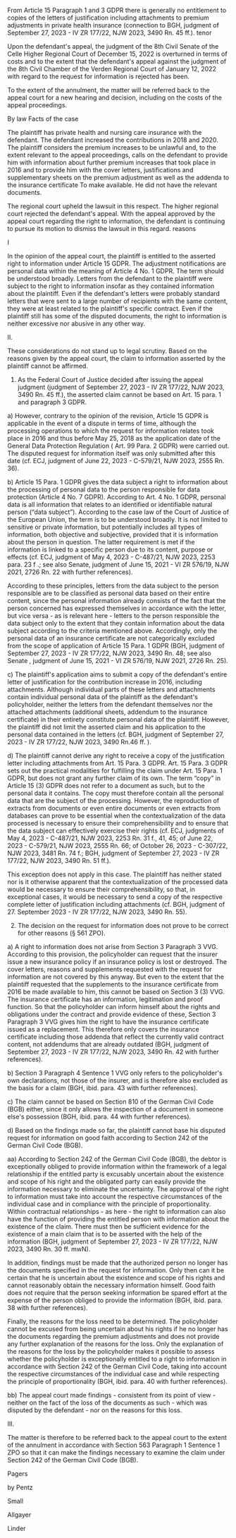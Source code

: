 From Article 15 Paragraph 1 and 3 GDPR there is generally no entitlement to copies of the letters of justification including attachments to premium adjustments in private health insurance (connection to BGH, judgment of September 27, 2023 - IV ZR 177/22, NJW 2023, 3490 Rn. 45 ff.).
tenor

Upon the defendant's appeal, the judgment of the 8th Civil Senate of the Celle Higher Regional Court of December 15, 2022 is overturned in terms of costs and to the extent that the defendant's appeal against the judgment of the 8th Civil Chamber of the Verden Regional Court of January 12, 2022 with regard to the request for information is rejected has been.

To the extent of the annulment, the matter will be referred back to the appeal court for a new hearing and decision, including on the costs of the appeal proceedings.

By law
Facts of the case

The plaintiff has private health and nursing care insurance with the defendant. The defendant increased the contributions in 2018 and 2020. The plaintiff considers the premium increases to be unlawful and, to the extent relevant to the appeal proceedings, calls on the defendant to provide him with information about further premium increases that took place in 2016 and to provide him with the cover letters, justifications and supplementary sheets on the premium adjustment as well as the addenda to the insurance certificate To make available. He did not have the relevant documents.

The regional court upheld the lawsuit in this respect. The higher regional court rejected the defendant's appeal. With the appeal approved by the appeal court regarding the right to information, the defendant is continuing to pursue its motion to dismiss the lawsuit in this regard.
reasons

I

In the opinion of the appeal court, the plaintiff is entitled to the asserted right to information under Article 15 GDPR. The adjustment notifications are personal data within the meaning of Article 4 No. 1 GDPR. The term should be understood broadly. Letters from the defendant to the plaintiff were subject to the right to information insofar as they contained information about the plaintiff. Even if the defendant's letters were probably standard letters that were sent to a large number of recipients with the same content, they were at least related to the plaintiff's specific contract. Even if the plaintiff still has some of the disputed documents, the right to information is neither excessive nor abusive in any other way.

II.

These considerations do not stand up to legal scrutiny. Based on the reasons given by the appeal court, the claim to information asserted by the plaintiff cannot be affirmed.

1. As the Federal Court of Justice decided after issuing the appeal judgment (judgment of September 27, 2023 - IV ZR 177/22, NJW 2023, 3490 Rn. 45 ff.), the asserted claim cannot be based on Art. 15 para. 1 and paragraph 3 GDPR.

a) However, contrary to the opinion of the revision, Article 15 GDPR is applicable in the event of a dispute in terms of time, although the processing operations to which the request for information relates took place in 2016 and thus before May 25, 2018 as the application date of the General Data Protection Regulation ( Art. 99 Para. 2 GDPR) were carried out. The disputed request for information itself was only submitted after this date (cf. ECJ, judgment of June 22, 2023 - C-579/21, NJW 2023, 2555 Rn. 36).

b) Article 15 Para. 1 GDPR gives the data subject a right to information about the processing of personal data to the person responsible for data protection (Article 4 No. 7 GDPR). According to Art. 4 No. 1 GDPR, personal data is all information that relates to an identified or identifiable natural person (“data subject”). According to the case law of the Court of Justice of the European Union, the term is to be understood broadly. It is not limited to sensitive or private information, but potentially includes all types of information, both objective and subjective, provided that it is information about the person in question. The latter requirement is met if the information is linked to a specific person due to its content, purpose or effects (cf. ECJ, judgment of May 4, 2023 - C-487/21, NJW 2023, 2253 para. 23 f .; see also Senate, judgment of June 15, 2021 - VI ZR 576/19, NJW 2021, 2726 Rn. 22 with further references).

According to these principles, letters from the data subject to the person responsible are to be classified as personal data based on their entire content, since the personal information already consists of the fact that the person concerned has expressed themselves in accordance with the letter, but vice versa - as is relevant here - letters to the person responsible the data subject only to the extent that they contain information about the data subject according to the criteria mentioned above. Accordingly, only the personal data of an insurance certificate are not categorically excluded from the scope of application of Article 15 Para. 1 GDPR (BGH, judgment of September 27, 2023 - IV ZR 177/22, NJW 2023, 3490 Rn. 48; see also Senate , judgment of June 15, 2021 - VI ZR 576/19, NJW 2021, 2726 Rn. 25).

c) The plaintiff's application aims to submit a copy of the defendant's entire letter of justification for the contribution increase in 2016, including attachments. Although individual parts of these letters and attachments contain individual personal data of the plaintiff as the defendant's policyholder, neither the letters from the defendant themselves nor the attached attachments (additional sheets, addendum to the insurance certificate) in their entirety constitute personal data of the plaintiff. However, the plaintiff did not limit the asserted claim and his application to the personal data contained in the letters (cf. BGH, judgment of September 27, 2023 - IV ZR 177/22, NJW 2023, 3490 Rn.46 ff. ).

d) The plaintiff cannot derive any right to receive a copy of the justification letter including attachments from Art. 15 Para. 3 GDPR. Art. 15 Para. 3 GDPR sets out the practical modalities for fulfilling the claim under Art. 15 Para. 1 GDPR, but does not grant any further claim of its own. The term “copy” in Article 15 (3) GDPR does not refer to a document as such, but to the personal data it contains. The copy must therefore contain all the personal data that are the subject of the processing. However, the reproduction of extracts from documents or even entire documents or even extracts from databases can prove to be essential when the contextualization of the data processed is necessary to ensure their comprehensibility and to ensure that the data subject can effectively exercise their rights (cf. ECJ, judgments of May 4, 2023 - C-487/21, NJW 2023, 2253 Rn. 31 f., 41, 45; of June 22, 2023 - C-579/21, NJW 2023, 2555 Rn. 66; of October 26, 2023 - C-307/22, NJW 2023, 3481 Rn. 74 f.; BGH, judgment of September 27, 2023 - IV ZR 177/22, NJW 2023, 3490 Rn. 51 ff.).

This exception does not apply in this case. The plaintiff has neither stated nor is it otherwise apparent that the contextualization of the processed data would be necessary to ensure their comprehensibility, so that, in exceptional cases, it would be necessary to send a copy of the respective complete letter of justification including attachments (cf. BGH, judgment of 27. September 2023 - IV ZR 177/22, NJW 2023, 3490 Rn. 55).

2. The decision on the request for information does not prove to be correct for other reasons (§ 561 ZPO).

a) A right to information does not arise from Section 3 Paragraph 3 VVG. According to this provision, the policyholder can request that the insurer issue a new insurance policy if an insurance policy is lost or destroyed. The cover letters, reasons and supplements requested with the request for information are not covered by this anyway. But even to the extent that the plaintiff requested that the supplements to the insurance certificate from 2016 be made available to him, this cannot be based on Section 3 (3) VVG. The insurance certificate has an information, legitimation and proof function. So that the policyholder can inform himself about the rights and obligations under the contract and provide evidence of these, Section 3 Paragraph 3 VVG gives him the right to have the insurance certificate issued as a replacement. This therefore only covers the insurance certificate including those addenda that reflect the currently valid contract content, not addendums that are already outdated (BGH, judgment of September 27, 2023 - IV ZR 177/22, NJW 2023, 3490 Rn. 42 with further references).

b) Section 3 Paragraph 4 Sentence 1 VVG only refers to the policyholder's own declarations, not those of the insurer, and is therefore also excluded as the basis for a claim (BGH, ibid. para. 43 with further references).

c) The claim cannot be based on Section 810 of the German Civil Code (BGB) either, since it only allows the inspection of a document in someone else's possession (BGH, ibid. para. 44 with further references).

d) Based on the findings made so far, the plaintiff cannot base his disputed request for information on good faith according to Section 242 of the German Civil Code (BGB).

aa) According to Section 242 of the German Civil Code (BGB), the debtor is exceptionally obliged to provide information within the framework of a legal relationship if the entitled party is excusably uncertain about the existence and scope of his right and the obligated party can easily provide the information necessary to eliminate the uncertainty. The approval of the right to information must take into account the respective circumstances of the individual case and in compliance with the principle of proportionality. Within contractual relationships - as here - the right to information can also have the function of providing the entitled person with information about the existence of the claim. There must then be sufficient evidence for the existence of a main claim that is to be asserted with the help of the information (BGH, judgment of September 27, 2023 - IV ZR 177/22, NJW 2023, 3490 Rn. 30 ff. mwN).

In addition, findings must be made that the authorized person no longer has the documents specified in the request for information. Only then can it be certain that he is uncertain about the existence and scope of his rights and cannot reasonably obtain the necessary information himself. Good faith does not require that the person seeking information be spared effort at the expense of the person obliged to provide the information (BGH, ibid. para. 38 with further references).

Finally, the reasons for the loss need to be determined. The policyholder cannot be excused from being uncertain about his rights if he no longer has the documents regarding the premium adjustments and does not provide any further explanation of the reasons for the loss. Only the explanation of the reasons for the loss by the policyholder makes it possible to assess whether the policyholder is exceptionally entitled to a right to information in accordance with Section 242 of the German Civil Code, taking into account the respective circumstances of the individual case and while respecting the principle of proportionality (BGH, ibid. para. 40 with further references).

bb) The appeal court made findings - consistent from its point of view - neither on the fact of the loss of the documents as such - which was disputed by the defendant - nor on the reasons for this loss.

III.

The matter is therefore to be referred back to the appeal court to the extent of the annulment in accordance with Section 563 Paragraph 1 Sentence 1 ZPO so that it can make the findings necessary to examine the claim under Section 242 of the German Civil Code (BGB).

Pagers

by Pentz

Small

Allgayer

Linder
